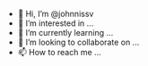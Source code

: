 - 👋 Hi, I’m @johnnissv
- 👀 I’m interested in ...
- 🌱 I’m currently learning ...
- 💞️ I’m looking to collaborate on ...
- 📫 How to reach me ...

<!---
johnnissv/johnnissv is a ✨ special ✨ repository because its `README.md` (this file) appears on your GitHub profile.
You can click the Preview link to take a look at your changes.
--->
